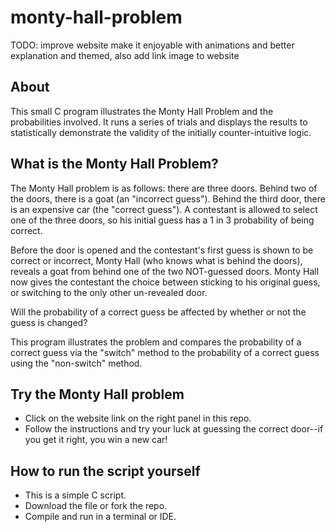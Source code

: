 ﻿# monty-hall-problem
 TODO: improve website make it enjoyable with animations and better explanation and themed, also add link image to website
## About
This small C program illustrates the Monty Hall Problem and the probabilities involved. It runs a series of trials and displays the results to statistically demonstrate the validity of the initially counter-intuitive logic.

## What is the Monty Hall Problem?
The Monty Hall problem is as follows: there are three doors. Behind two of the doors, there is a goat (an "incorrect guess"). Behind the third door, there is an expensive car (the "correct guess"). A contestant is allowed to select one of the three doors, so his initial guess has a 1 in 3 probability of being correct.

Before the door is opened and the contestant's first guess is shown to be correct or incorrect, Monty Hall (who knows what is behind the doors), reveals a goat from behind one
of the two NOT-guessed doors. Monty Hall now gives the contestant the choice between sticking to his original guess, or switching to the only other un-revealed door.
 
Will the probability of a correct guess be affected by whether or not the guess is changed?
 
This program illustrates the problem and compares the probability of a correct guess via the "switch" method to the probability of a correct guess using the "non-switch" method.

## Try the Monty Hall problem
- Click on the website link on the right panel in this repo.
- Follow the instructions and try your luck at guessing the correct door--if you get it right, you win a new car!
  
## How to run the script yourself
- This is a simple C script.
- Download the file or fork the repo.
- Compile and run in a terminal or IDE.
